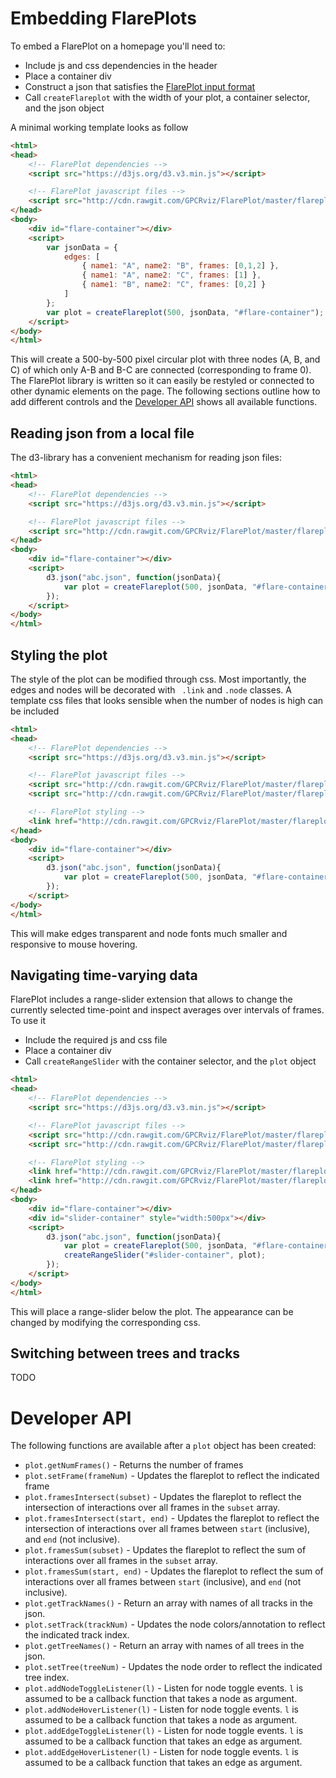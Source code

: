 # Embedding FlarePlots

To embed a FlarePlot on a homepage you'll need to:

 * Include js and css dependencies in the header
 * Place a container div
 * Construct a json that satisfies the [FlarePlot input format](https://github.com/GPCRviz/FlarePlot/tree/master/input)
 * Call `createFlareplot` with the width of your plot, a container selector, and the json object

A minimal working template looks as follow

```html
<html>
<head>
    <!-- FlarePlot dependencies -->
    <script src="https://d3js.org/d3.v3.min.js"></script>

    <!-- FlarePlot javascript files -->
    <script src="http://cdn.rawgit.com/GPCRviz/FlarePlot/master/flareplot-main.js"></script>
</head>
<body>
    <div id="flare-container"></div>
    <script>
        var jsonData = {
            edges: [
                { name1: "A", name2: "B", frames: [0,1,2] },
                { name1: "A", name2: "C", frames: [1] },
                { name1: "B", name2: "C", frames: [0,2] }
            ]
        };
        var plot = createFlareplot(500, jsonData, "#flare-container");
    </script>
</body>
</html>
```
This will create a 500-by-500 pixel circular plot with three nodes (A, B, and C) of which only A-B and B-C are
connected (corresponding to frame 0). The FlarePlot library is written so it can easily be restyled or connected to
other dynamic elements on the page. The
following sections outline how to add different controls and the [Developer API](#Developer-API) shows all available
functions.

## Reading json from a local file

The d3-library has a convenient mechanism for reading json files:
```html
<html>
<head>
    <!-- FlarePlot dependencies -->
    <script src="https://d3js.org/d3.v3.min.js"></script>

    <!-- FlarePlot javascript files -->
    <script src="http://cdn.rawgit.com/GPCRviz/FlarePlot/master/flareplot-main.js"></script>
</head>
<body>
    <div id="flare-container"></div>
    <script>
        d3.json("abc.json", function(jsonData){
            var plot = createFlareplot(500, jsonData, "#flare-container");
        });
    </script>
</body>
</html>
```

## Styling the plot

The style of the plot can be modified through css. Most importantly, the edges and nodes will be decorated with `
.link` and `.node` classes. A template css files that looks sensible when the number of nodes is high can be included
```html
<html>
<head>
    <!-- FlarePlot dependencies -->
    <script src="https://d3js.org/d3.v3.min.js"></script>

    <!-- FlarePlot javascript files -->
    <script src="http://cdn.rawgit.com/GPCRviz/FlarePlot/master/flareplot-main.js"></script>
    <script src="http://cdn.rawgit.com/GPCRviz/FlarePlot/master/flareplot-rangeslider.js"></script>

    <!-- FlarePlot styling -->
    <link href="http://cdn.rawgit.com/GPCRviz/FlarePlot/master/flareplot-main.css" rel="stylesheet"></link>
</head>
<body>
    <div id="flare-container"></div>
    <script>
        d3.json("abc.json", function(jsonData){
            var plot = createFlareplot(500, jsonData, "#flare-container");
        });
    </script>
</body>
</html>
```
This will make edges transparent and node fonts much smaller and responsive to mouse hovering.


## Navigating time-varying data

FlarePlot includes a range-slider extension that allows to change the currently selected time-point and inspect
averages over intervals of frames. To use it
 * Include the required js and css file
 * Place a container div
 * Call `createRangeSlider` with the container selector, and the `plot` object

```html
<html>
<head>
    <!-- FlarePlot dependencies -->
    <script src="https://d3js.org/d3.v3.min.js"></script>

    <!-- FlarePlot javascript files -->
    <script src="http://cdn.rawgit.com/GPCRviz/FlarePlot/master/flareplot-main.js"></script>
    <script src="http://cdn.rawgit.com/GPCRviz/FlarePlot/master/flareplot-rangeslider.js"></script>

    <!-- FlarePlot styling -->
    <link href="http://cdn.rawgit.com/GPCRviz/FlarePlot/master/flareplot-main.css" rel="stylesheet"></link>
    <link href="http://cdn.rawgit.com/GPCRviz/FlarePlot/master/flareplot-rangeslider.css" rel="stylesheet"></link>
</head>
<body>
    <div id="flare-container"></div>
    <div id="slider-container" style="width:500px"></div>
    <script>
        d3.json("abc.json", function(jsonData){
            var plot = createFlareplot(500, jsonData, "#flare-container");
            createRangeSlider("#slider-container", plot);
        });
    </script>
</body>
</html>
```
This will place a range-slider below the plot. The appearance can be changed by modifying the corresponding css.

## Switching between trees and tracks

TODO

# Developer API

The following functions are available after a `plot` object has been created:
  * `plot.getNumFrames()` - Returns the number of frames
  * `plot.setFrame(frameNum)` - Updates the flareplot to reflect the indicated frame
  * `plot.framesIntersect(subset)` - Updates the flareplot to reflect the intersection of interactions over all frames in the `subset` array.
  * `plot.framesIntersect(start, end)` - Updates the flareplot to reflect the intersection of interactions over all frames between `start` (inclusive), and `end` (not inclusive).
  * `plot.framesSum(subset)` - Updates the flareplot to reflect the sum of interactions over all frames in the `subset` array.
  * `plot.framesSum(start, end)` - Updates the flareplot to reflect the sum of interactions over all frames between `start` (inclusive), and `end` (not inclusive).
  * `plot.getTrackNames()` - Return an array with names of all tracks in the json.
  * `plot.setTrack(trackNum)` - Updates the node colors/annotation to reflect the indicated track index.
  * `plot.getTreeNames()` - Return an array with names of all trees in the json.
  * `plot.setTree(treeNum)` - Updates the node order to reflect the indicated tree index.
  * `plot.addNodeToggleListener(l)` - Listen for node toggle events. `l` is assumed to be a callback function that takes a node as argument.
  * `plot.addNodeHoverListener(l)` - Listen for node toggle events. `l` is assumed to be a callback function that takes a node as argument.
  * `plot.addEdgeToggleListener(l)` - Listen for node toggle events. `l` is assumed to be a callback function that takes an edge as argument.
  * `plot.addEdgeHoverListener(l)` - Listen for node toggle events. `l` is assumed to be a callback function that takes an edge as argument.
